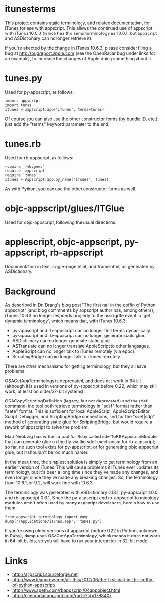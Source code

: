 itunesterms
===========

This project contains static terminology, and related documentation,
for iTunes for use with appscript. This allows the continued use of
appscript with iTunes 10.6.3 (which has the same terminology as
10.6.1, but appscript and ASDictionary can no longer retrieve it).

If you're affected by the change in iTunes 10.6.3, please consider
filing a bug at http://bugreport.apple.com (see the OpenRadar bug
under links for an example), to increase the changes of Apple doing
something about it.

tunes.py
========

Used for py-appscript, as follows:

    import appscript
    import tunes
    itunes = appscript.app('iTunes', terms=tunes)

Of course you can also use the other constructor forms (by bundle ID, 
etc.); just add the "terms" keyword parameter to the end.

tunes.rb
========

Used for rb-appscript, as follows:

    require `rubygems`
    require `appscript`
    require `tunes`
    itunes = Appscript.app.by_name("iTunes", Tunes)
    
As with Python, you can use the other constructor forms as well.

objc-appscript/glues/ITGlue
===========================

Used for objc-appscript, following the usual directions.

applescript, objc-appscript, py-appscript, rb-appscript
=======================================================

Documentation in text, single-page html, and frame html, as generated
by ASDictionary.

Background
==========

As described in Dr. Drang's blog post "The first nail in the coffin of
Python appscript" (and blog commnents by appscript author has, among
others), iTunes 10.6.3 no longer responds properly to the ascr/gdte
event to 'get dynamic terminology', which means that, with iTunes
10.6.3:

 * py-appscript and rb-appscript can no longer find terms dynamically.
 * py-appscript and rb-appscript can no longer generate static glue.
 * ASDictionary can no longer generate static glue.
 * ASTranslate can no longer translate AppleScript to other languages.
 * AppleScript can no longer talk to iTunes remotely (via eppc).
 * ScriptingBridge can no longer talk to iTunes remotely.

There are other mechanisms for getting terminology, but they all have
problems.

OSAGetAppTerminology is deprecated, and does not work in 64 bit
(although it is used in versions of py-appscript before 0.22, which
may still work, at least on older/32-bit systems).

OSACopyScriptingDefinition (legacy, but not deprecated) and the sdef
command-line tool both retrieve terminology in "sdef" format rather
than "aete" format. This is sufficient for local AppleScript,
AppleScript Editor, Script Debugger, and ScriptingBridge connections,
and for the "sdef|sdp" method of generating static glue for
ScriptingBridge, but would require a rework of appscript to solve the
problem. 

Matt Neuburg has written a tool for Ruby called
sdefToRBAppscriptModule that can generate glue on the fly via the sdef
mechanism for rb-appscript; so far, no such tool exists for
py-appscript, or for generating objc-appscript glue, but it shouldn't
be too much harder.

In the mean time, the simplest solution is simply to get terminology
from an earlier version of iTunes. This will cause problems if iTunes
ever updates its terminology, but it's been a long time since they've
made any changes, and even longer since they've made any breaking
changes. So, the terminology from 10.6.1, or 9.2, will work fine with
10.6.3.

The terminology was generated with ASDictionary 0.13.1, py-appscript
1.0.0, and rb-appscript 0.6.1. Since the py-appscript and rb-appscript
terminology modules aren't often used by many appscript developers,
here's how to use them:

    from appscript.terminology import dump
    dump('/Applications/iTunes.app', 'tunes.py')

If you're using older versions of appscript (before 0.22 in Python,
unknown in Ruby), dump uses OSAGetAppTerminology, which means it does
not work in 64-bit builds, so you will have to run your interpreter in
32-bit mode.

Links
=====

 * http://appscript.sourceforge.net
 * http://www.leancrew.com/all-this/2012/06/the-first-nail-in-the-coffin-of-python-appscript/
 * http://www.apeth.com/rbappscript/04appobject.html
 * http://openradar.appspot.com/radar?id=1788405
